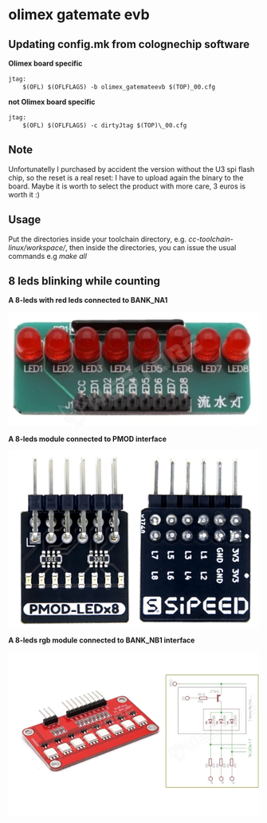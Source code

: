 # olimex gatemate evb

## Updating config.mk from colognechip software
**Olimex board specific**
```
jtag:
 	$(OFL) $(OFLFLAGS) -b olimex_gatemateevb $(TOP)_00.cfg
```
**not Olimex board specific**
```
jtag:
	$(OFL) $(OFLFLAGS) -c dirtyJtag $(TOP)\_00.cfg
```
## Note
Unfortunatelly I purchased by accident the version without the U3 spi flash chip, so the reset is a real reset: I have to upload again the binary to the board. Maybe it is worth to select the product with more care, 3 euros is worth it :)

## Usage
Put the directories inside your toolchain directory, e.g. _cc-toolchain-linux/workspace/_, then inside the directories, you can issue the usual commands e.g _make all_

## 8 leds blinking while counting
**A 8-leds with red leds connected to BANK_NA1**

![Generic 8 red leds](/images/8leds.webp)

**A 8-leds module connected to PMOD interface**

![Pmod leds 8 leds top and bottom](/images/PMOD_LEDx8.jpg)

**A 8-leds rgb module connected to BANK_NB1 interface**

![Rgb 8 leds and schema](/images/rgbleds_with_schema.webp)
